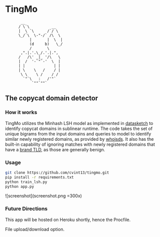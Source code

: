 # TingMo

```
       __
      / \`\          __
      |  \ `\      /`/ \
      \_/`\  \-"-/` /\  \
           |       |  \  |
           (d     b)   \_/
           /       \
       ,".|.'.\_/.'.|.",
      /   /\' _|_ '/\   \
      |  /  '-`"`-'  \  |
      | |             | |
      | \    \   /    / |
       \ \    \ /    / /
        `"`\   :   /'"`
            `""`""`

```

## The copycat domain detector

### How it works

TingMo utilizes the Minhash LSH model as implemented in [datasketch](https://ekzhu.github.io/datasketch/lsh.html)
to identify copycat domains in sublinear runtime. The code takes the set
of unique bigrams from the input domains and queries to model to identify
similar newly registered domains, as provided by [whoisds](https://whoisds.com/newly-registered-domains). 
It also has the built-in capability of ignoring matches with newly registered domains 
that have a [brand TLD](https://dotbrandobservatory.com/dashboard/dot-brand-dashboard/), 
as those are generally benign.

### Usage

```bash
git clone https://github.com/cvint13/tingmo.git
pip install -r requirements.txt
python train_lsh.py
python app.py

``` 

![screenshot](screenshot.png =300x)

### Future Directions

This app will be hosted on Heroku shortly, hence the Procfile.

File upload/download option.
